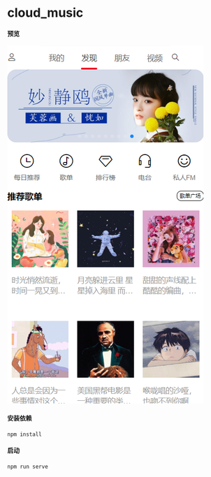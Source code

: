 # cloud_music

#### 预览

![发现页面](./imgs/find_page.png)

####  安装依赖
```
npm install
```

#### 启动
```
npm run serve
```

